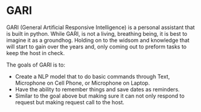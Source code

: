 # GARI
GARI (General Artificial Responsive Intelligence) is a personal assistant that is built in python. While GARI, is not a living, breathing being, it is best to imagine it as a groundhog. Holding on to the widsom and knowledge that will start to gain over the years and, only coming out to preform tasks to keep the host in check.

The goals of GARI is to:
- Create a NLP model that to do basic commands through Text, Microphone on Cell Phone, or Microphone on Laptop.
- Have the ability to remember things and save dates as reminders.
- Similar to the goal above but making sure it can not only respond to request but making request call to the host.
